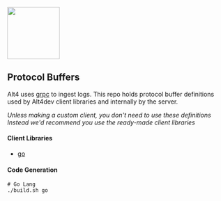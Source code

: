 <a href="https://alt4.dev"><img src="https://alt4.dev/banner.svg" alt="" height="120"></a>

## Protocol Buffers

Alt4 uses <a href="" target="_blank">grpc</a> to ingest logs.
This repo holds protocol buffer definitions used by Alt4dev 
client libraries and internally by the server.


*Unless making a custom client, you don't need to use these definitions
Instead we'd recommend you use the ready-made client libraries*

#### Client Libraries
- [go](https://github.com/alt4dev/go)

#### Code Generation
```shell script
# Go Lang
./build.sh go
```
